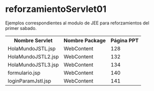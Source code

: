 # reforzamientoServlet01
Ejemplos correspondientes al modulo de JEE para reforzamientos del primer sabado.

<table>
  <tr>
    <th>Nombre Servlet</th>
    <th>Nombre Package</th>
    <th>Página PPT</th>
  </tr>
  <tr>
    <td>HolaMundoJSTL.jsp</td>
    <td>WebContent</td>
    <td>128</td>
  </tr>
  <tr>
    <td>HolaMundoJSTL2.jsp</td>
    <td>WebContent</td>
    <td>132</td>
  </tr>
 <tr>
    <td>HolaMundoJSTL3.jsp</td>
    <td>WebContent</td>
    <td>134</td>
  </tr>
  <tr>
    <td>formulario.jsp</td>
    <td>WebContent</td>
    <td>140</td>
  </tr>
  <tr>
    <td>loginParamJstl.jsp</td>
    <td>WebContent</td>
    <td>141</td>
  </tr>
  
</table>

